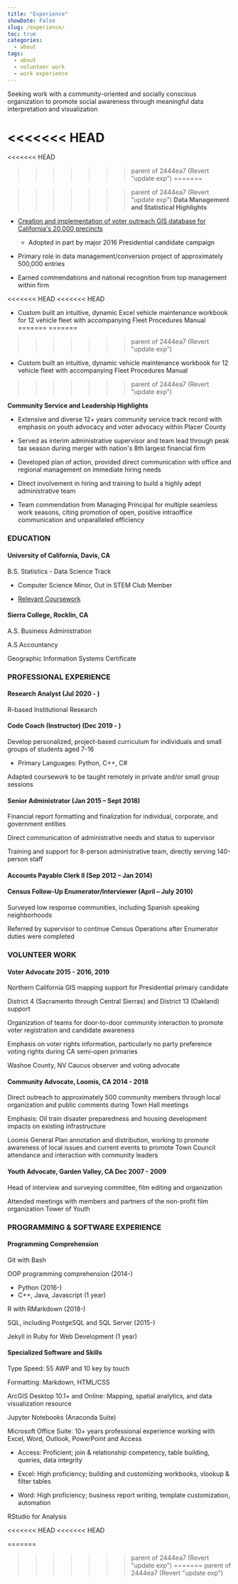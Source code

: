 ```yaml
---
title: "Experience"
showDate: False
slug: /experience/
toc: true
categories: 
  - about
tags: 
  - about
  - volunteer work
  - work experience
---
```


Seeking work with a community-oriented and socially conscious organization to promote social awareness through meaningful data interpretation and visualization

<<<<<<< HEAD
=======




<<<<<<< HEAD
>>>>>>> parent of 2444ea7 (Revert "update exp")
=======

>>>>>>> parent of 2444ea7 (Revert "update exp")
**Data Management and Statistical Highlights**

-   [Creation and implementation of voter outreach GIS database for California's 20,000 precincts](https://jeslacourse.github.io/ccmproject/)
    

	-   Adopted in part by major 2016 Presidential candidate campaign
    
-   Primary role in data management/conversion project of approximately 500,000 entries
    
-   Earned commendations and national recognition from top management within firm
    
<<<<<<< HEAD
<<<<<<< HEAD

-   Custom built an intuitive, dynamic Excel vehicle maintenance workbook for 12 vehicle fleet with accompanying Fleet Procedures Manual
=======
=======
>>>>>>> parent of 2444ea7 (Revert "update exp")
-   Custom built an intuitive, dynamic vehicle maintenance workbook for 12 vehicle fleet with accompanying Fleet Procedures Manual
>>>>>>> parent of 2444ea7 (Revert "update exp")
    

**Community Service and Leadership Highlights**

-   Extensive and diverse 12+ years community service track record with emphasis on youth advocacy and voter advocacy within Placer County
    
-   Served as interim administrative supervisor and team lead through peak tax season during merger with nation's 8th largest financial firm
    

-   Developed plan of action, provided direct communication with office and regional management on immediate hiring needs
    
-   Direct involvement in hiring and training to build a highly adept administrative team
    

-   Team commendation from Managing Principal for multiple seamless work seasons, citing promotion of open, positive intraoffice communication and unparalleled efficiency
    

### EDUCATION

#### University of California, Davis, CA

B.S. Statistics - Data Science Track    

-   Computer Science Minor, Out in STEM Club Member
    
-   [Relevant Coursework](/about/coursework/)
    

#### Sierra College, Rocklin, CA

A.S. Business Administration
    
A.S Accountancy
 
Geographic Information Systems Certificate 

### PROFESSIONAL EXPERIENCE

#### Research Analyst (Jul 2020 - )

R-based Institutional Research 

#### Code Coach (Instructor) (Dec 2019 - )

Develop personalized, project-based curriculum for individuals and small groups of students aged 7-16
- Primary Languages: Python, C++, C#  

Adapted coursework to be taught remotely in private and/or small group sessions

#### Senior Administrator (Jan 2015 – Sept 2018)

Financial report formatting and finalization for individual, corporate, and government entities
    
Direct communication of administrative needs and status to supervisor
    
Training and support for 8-person administrative team, directly serving 140-person staff
    

#### Accounts Payable Clerk II (Sep 2012 – Jan 2014)
  
#### Census Follow-Up Enumerator/Interviewer (April – July 2010)

Surveyed low response communities, including Spanish speaking neighborhoods  
    
Referred by supervisor to continue Census Operations after Enumerator duties were completed
    

### VOLUNTEER WORK

#### Voter Advocate 2015 - 2016, 2019

Northern California GIS mapping support for Presidential primary candidate
    
District 4 (Sacramento through Central Sierras) and District 13 (Oakland) support
    
Organization of teams for door-to-door community interaction to promote voter registration and candidate awareness
    
Emphasis on voter rights information, particularly no party preference voting rights during CA semi-open primaries    

Washoe County, NV Caucus observer and voting advocate
    

#### Community Advocate, Loomis, CA 2014 - 2018

Direct outreach to approximately 500 community members through local organization and public comments during Town Hall meetings
    
Emphasis: Oil train disaster preparedness and housing development impacts on existing infrastructure
    
Loomis General Plan annotation and distribution, working to promote awareness of local issues and current events to promote Town Council attendance and interaction with community leaders
    

#### Youth Advocate, Garden Valley, CA Dec 2007 - 2009

Head of interview and surveying committee, film editing and organization
    
Attended meetings with members and partners of the non-profit film organization Tower of Youth
    

### PROGRAMMING & SOFTWARE EXPERIENCE

#### Programming Comprehension
Git with Bash

OOP programming comprehension (2014-)
    
-   Python (2016-)
-   C++, Java, Javascript (1 year)

R with RMarkdown (2018-)
    
SQL, including PostgeSQL and SQL Server (2015-)

Jekyll in Ruby for Web Development (1 year)

#### Specialized Software and Skills
Type Speed: 55 AWP and 10 key by touch

Formatting: Markdown, HTML/CSS

ArcGIS Desktop 10.1+ and Online: Mapping, spatial analytics, and data visualization resource

Jupyter Notebooks (Anaconda Suite)

Microsoft Office Suite: 10+ years professional experience working with Excel, Word, Outlook, PowerPoint and Access

-   Access: Proficient; join & relationship competency, table building, queries, data integrity

-   Excel: High proficiency; building and customizing workbooks, vlookup & filter tables

-   Word: High proficiency; business report writing, template customization, automation
    
RStudio for Analysis

<<<<<<< HEAD
<<<<<<< HEAD
    

=======
>>>>>>> parent of 2444ea7 (Revert "update exp")
=======
>>>>>>> parent of 2444ea7 (Revert "update exp")


